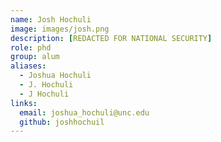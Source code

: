 ```yaml
---
name: Josh Hochuli
image: images/josh.png
description: [REDACTED FOR NATIONAL SECURITY]
role: phd
group: alum
aliases:
  - Joshua Hochuli
  - J. Hochuli
  - J Hochuli
links:
  email: joshua_hochuli@unc.edu
  github: joshhochuil
---
```

